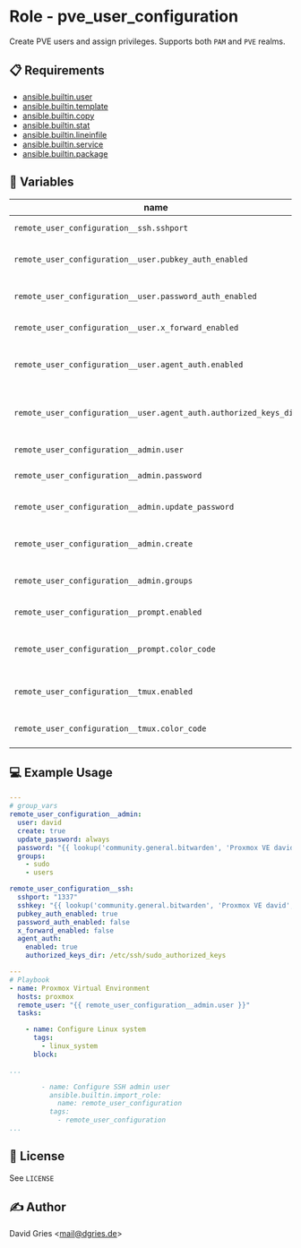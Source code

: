 # Role -  pve_user_configuration

Create PVE users and assign privileges. Supports both `PAM` and `PVE` realms.

## 📋 Requirements

* [ansible.builtin.user](https://docs.ansible.com/ansible/latest/collections/ansible/builtin/user_module.html)
* [ansible.builtin.template](https://docs.ansible.com/ansible/latest/collections/ansible/builtin/template_module.html)
* [ansible.builtin.copy](https://docs.ansible.com/ansible/latest/collections/ansible/builtin/copy_module.html)
* [ansible.builtin.stat](https://docs.ansible.com/ansible/latest/collections/ansible/builtin/stat_module.html)
* [ansible.builtin.lineinfile](https://docs.ansible.com/ansible/latest/collections/ansible/builtin/lineinfile_module.html)
* [ansible.builtin.service](https://docs.ansible.com/ansible/latest/collections/ansible/builtin/service_module.html)
* [ansible.builtin.package](https://docs.ansible.com/ansible/latest/collections/ansible/builtin/package_module.html)

## 🧩 Variables

| name                                                             | type   | required | choices                 | default                         | description                                |
| ---------------------------------------------------------------- | ------ | -------- | ----------------------- | ------------------------------- | ------------------------------------------ |
| `remote_user_configuration__ssh.sshport`                         | int    | ❌       |                         | `22`                            | port used by SSHD service                  |
| `remote_user_configuration__user.pubkey_auth_enabled`            | bool   | ❌       |                         | `true`                          | allow SSH public key authentication        |
| `remote_user_configuration__user.password_auth_enabled`          | bool   | ❌       |                         | `false`                         | allow SSH password authentication          |
| `remote_user_configuration__user.x_forward_enabled`              | bool   | ❌       |                         | `false`                         | enable SSH X forwarding                    |
| `remote_user_configuration__user.agent_auth.enabled`             | bool   | ❌       |                         | `true`                          | enable SSH agent sudo privilege escalation |
| `remote_user_configuration__user.agent_auth.authorized_keys_dir` | string | ❌       | path                    | `/etc/ssh/sudo_authorized_keys` | path for authorized keys used by agent     |
| `remote_user_configuration__admin.user`                          | string | ❌       | Linux username          | `root`                          | linux admin / sudo user                    |
| `remote_user_configuration__admin.password`                      | string | ✅       | Linux password          |                                 | password for admin                         |
| `remote_user_configuration__admin.update_password`               | string | ❌       | `always`<br>`on_create` | `on_create`                     | when to update password                    |
| `remote_user_configuration__admin.create`                        | bool   | ❌       |                         | `false`                         | create user if it doesn't exist            |
| `remote_user_configuration__admin.groups`                        | array  | ❌       | list of Linux groups    | `- sudo`<br>`users`             | groups for admin user                      |
| `remote_user_configuration__prompt.enabled`                      | bool   | ❌       |                         | `false`                         | customize Bash prompt                      |
| `remote_user_configuration__prompt.color_code`                   | int    | ❌       | ANSI color escape code  | `32`                            | customize Bash prompt color                |
| `remote_user_configuration__tmux.enabled`                        | bool   | ❌       |                         | `false`                         | customize TMUX status bar                  |
| `remote_user_configuration__tmux.color_code`                     | int    | ❌       | TMUX color label        | `green`                         | customize TMUX status bar color            |

## 💻 Example Usage

```yaml
---
# group_vars
remote_user_configuration__admin:
  user: david
  create: true
  update_password: always
  password: "{{ lookup('community.general.bitwarden', 'Proxmox VE david', field='password')[0] }}"
  groups:
    - sudo
    - users

remote_user_configuration__ssh:
  sshport: "1337"
  sshkey: "{{ lookup('community.general.bitwarden', 'Proxmox VE david', field='SSH Public Key')[0] }}\n"
  pubkey_auth_enabled: true
  password_auth_enabled: false
  x_forward_enabled: false
  agent_auth:
    enabled: true
    authorized_keys_dir: /etc/ssh/sudo_authorized_keys

---
# Playbook
- name: Proxmox Virtual Environment
  hosts: proxmox
  remote_user: "{{ remote_user_configuration__admin.user }}"
  tasks:

    - name: Configure Linux system
      tags:
        - linux_system
      block:

...

        - name: Configure SSH admin user
          ansible.builtin.import_role:
            name: remote_user_configuration
          tags:
            - remote_user_configuration
...
```

## 📜 License

See `LICENSE`

## ✍️ Author

David Gries <<mail@dgries.de>>
